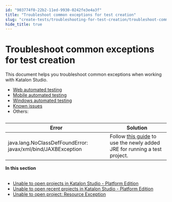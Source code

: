 ```yaml
---
id: "903774f0-22b2-11ed-9930-0242fe3e4a3f"
title: "Troubleshoot common exceptions for test creation"
slug: "create-tests/troubleshooting-for-test-creation/troubleshoot-common-exceptions/troubleshoot-common-exceptions-for-test-creation"
hide_title: true
---
```


# <a id="id" class="anchor_top_offset"/><a id="ariaid-title1" class="anchor_top_offset"/>Troubleshoot common exceptions for test creation

<p xmlns="http://www.w3.org/1999/xhtml" className="p">This document helps you troubleshoot common exceptions when working with <span className="ph">Katalon Studio</span>.</p> 
<ul xmlns="http://www.w3.org/1999/xhtml" className="ul"><li className="li"><a className="xref" href="/docs/create-tests/troubleshooting-for-test-creation/troubleshoot-web-automated-testing/troubleshoot-web-test-execution-exceptions-overview">Web automated testing</a></li><li className="li"><a className="xref" href="/docs/create-tests/troubleshooting-for-test-creation/troubleshoot-mobile-automated-testing/troubleshooting-automated-mobile-testing-overview">Mobile automated testing</a></li><li className="li"><a className="xref" href="/docs/create-tests/troubleshooting-for-test-creation/troubleshoot-windows-automated-testing/troubleshoot-windows-automated-testing-overview">Windows automated testing</a></li><li className="li"><a className="xref" href="/docs/create-tests/troubleshooting-for-test-creation/known-issues-and-limitations">Known issues</a></li><li className="li">Others:</li></ul> 
<table xmlns="http://www.w3.org/1999/xhtml" className="table anchor_top_offset" id="id__4cef71b2-aee2-4324-b7fa-f158f16349f7"><caption /><thead className="thead"><tr className><th className="entry anchor_top_offset" id="id__4cef71b2-aee2-4324-b7fa-f158f16349f7__entry__1">Error</th><th className="entry anchor_top_offset" id="id__4cef71b2-aee2-4324-b7fa-f158f16349f7__entry__2">Solution</th></tr></thead><tbody className="tbody"><tr className><td className="entry" headers="id__4cef71b2-aee2-4324-b7fa-f158f16349f7__entry__1 id__4cef71b2-aee2-4324-b7fa-f158f16349f7__entry__2 ">java.lang.NoClassDefFoundError: javax/xml/bind/JAXBException</td><td className="entry" headers="id__4cef71b2-aee2-4324-b7fa-f158f16349f7__entry__1 id__4cef71b2-aee2-4324-b7fa-f158f16349f7__entry__2 ">Follow <a className="xref" href="/docs/get-started/set-up-your-workspace/katalon-studio-preferences/set-a-new-default-jre-for-test-projects-in-katalon-studio#task-2496">this guide</a> to use the newly added JRE for running a test project.</td></tr></tbody></table> 
<nav xmlns="http://www.w3.org/1999/xhtml" role="navigation" className="related-links"><div className="linklist"><strong>In this section</strong><br /><br /><ul className="linklist"><li className="linklist"><a className="link" href="/docs/create-tests/troubleshooting-for-test-creation/troubleshoot-common-exceptions/unable-to-open-projects-in-katalon-studio---platform-edition">Unable to open projects in Katalon Studio - Platform Edition</a></li><li className="linklist"><a className="link" href="/docs/create-tests/troubleshooting-for-test-creation/troubleshoot-common-exceptions/unable-to-open-recent-projects-in-katalon-studio---platform-edition">Unable to open recent projects in Katalon Studio - Platform Edition</a></li><li className="linklist"><a className="link" href="/docs/create-tests/troubleshooting-for-test-creation/troubleshoot-common-exceptions/unable-to-open-project-resource-exception">Unable to open project: Resource Exception</a></li></ul></div></nav> 
